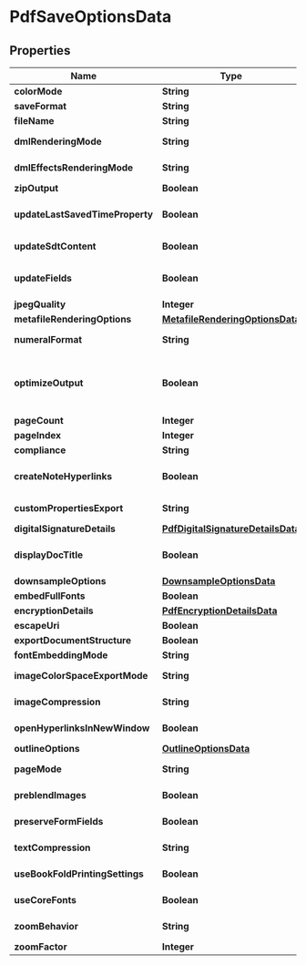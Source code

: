 
# PdfSaveOptionsData

## Properties
Name | Type | Description | Notes
------------ | ------------- | ------------- | -------------
**colorMode** | **String** | Gets or sets a value determining how colors are rendered. { Normal | Grayscale} |  [optional]
**saveFormat** | **String** | format of save |  [optional]
**fileName** | **String** | name of destination file |  [optional]
**dmlRenderingMode** | **String** | Gets or sets a value determining how DrawingML shapes are rendered. { Fallback | DrawingML } |  [optional]
**dmlEffectsRenderingMode** | **String** | Gets or sets a value determining how DrawingML effects are rendered. { Simplified | None | Fine } |  [optional]
**zipOutput** | **Boolean** | Controls zip output or not. Default value is false. |  [optional]
**updateLastSavedTimeProperty** | **Boolean** | Gets or sets a value determining whether the Aspose.Words.Properties.BuiltInDocumentProperties.LastSavedTime property is updated before saving. |  [optional]
**updateSdtContent** | **Boolean** | Gets or sets value determining whether content of  is updated before saving. |  [optional]
**updateFields** | **Boolean** | Gets or sets a value determining if fields should be updated before saving the document to a fixed page format. Default value for this property is true |  [optional]
**jpegQuality** | **Integer** | Determines the quality of the JPEG images inside PDF document. |  [optional]
**metafileRenderingOptions** | [**MetafileRenderingOptionsData**](MetafileRenderingOptionsData.md) | Allows to specify metafile rendering options. |  [optional]
**numeralFormat** | **String** | Indicates the symbol set that is used to represent numbers while rendering to fixed page formats |  [optional]
**optimizeOutput** | **Boolean** | Flag indicates whether it is required to optimize output of XPS.  If this flag is set redundant nested canvases and empty canvases are removed, also neighbor glyphs with the same formatting are concatenated.  Note: The accuracy of the content display may be affected if this property is set to true.  Default is false. |  [optional]
**pageCount** | **Integer** | Determines number of pages to render |  [optional]
**pageIndex** | **Integer** | Determines 0-based index of the first page to render |  [optional]
**compliance** | **String** | Specifies the PDF standards compliance level for output documents |  [optional]
**createNoteHyperlinks** | **Boolean** | Specifies whether to convert footnote/endnote references in main text story into active hyperlinks. When clicked the hyperlink will lead to the corresponding footnote/endnote. Default is false. |  [optional]
**customPropertiesExport** | **String** | Gets or sets a value determining the way  are exported to PDF file. Default value is . |  [optional]
**digitalSignatureDetails** | [**PdfDigitalSignatureDetailsData**](PdfDigitalSignatureDetailsData.md) | Specifies the details for signing the output PDF document |  [optional]
**displayDocTitle** | **Boolean** | A flag specifying whether the window’s title bar should display the document title taken from the Title entry of the document information dictionary. |  [optional]
**downsampleOptions** | [**DownsampleOptionsData**](DownsampleOptionsData.md) | Allows to specify downsample options. |  [optional]
**embedFullFonts** | **Boolean** | Controls how fonts are embedded into the resulting PDF documents |  [optional]
**encryptionDetails** | [**PdfEncryptionDetailsData**](PdfEncryptionDetailsData.md) | Specifies the details for encrypting the output PDF document |  [optional]
**escapeUri** | **Boolean** | A flag specifying whether URI should be escaped before writing.              |  [optional]
**exportDocumentStructure** | **Boolean** | Determines whether or not to export document structure |  [optional]
**fontEmbeddingMode** | **String** | Specifies the font embedding mode |  [optional]
**imageColorSpaceExportMode** | **String** | Specifies how the color space will be selected for the images in PDF document. |  [optional]
**imageCompression** | **String** | Specifies compression type to be used for all images in the document |  [optional]
**openHyperlinksInNewWindow** | **Boolean** | Determines whether hyperlinks in the output Pdf document are forced to be opened in a new window (or tab) of a browser |  [optional]
**outlineOptions** | [**OutlineOptionsData**](OutlineOptionsData.md) | Allows to specify outline options |  [optional]
**pageMode** | **String** | Specifies how the PDF document should be displayed when opened in the PDF reader |  [optional]
**preblendImages** | **Boolean** | Gets or sets a value determining whether or not to preblend transparent images with black background color. |  [optional]
**preserveFormFields** | **Boolean** | Specifies whether to preserve Microsoft Word form fields as form fields in PDF or convert them to text |  [optional]
**textCompression** | **String** | Specifies compression type to be used for all textual content in the document |  [optional]
**useBookFoldPrintingSettings** | **Boolean** | Determines whether the document should be saved using a booklet printing layout |  [optional]
**useCoreFonts** | **Boolean** | Determines whether or not to substitute TrueType fonts Arial, Times New Roman, Courier New and Symbol with core PDF Type 1 fonts |  [optional]
**zoomBehavior** | **String** | Determines what type of zoom should be applied when a document is opened with a PDF viewer |  [optional]
**zoomFactor** | **Integer** | Determines zoom factor (in percentages) for a document |  [optional]



